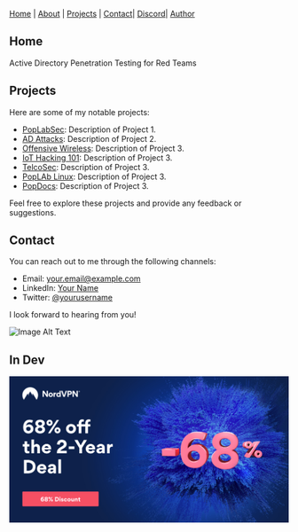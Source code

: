[Home](home) | [About](./website/About.md) | [Projects](./website/Projects.md) | [Contact](./website/Contact.md)| [Discord](./website/Discord.md)| [Author](./website/Author.md)

## Home
Active Directory Penetration Testing for Red Teams


## Projects
Here are some of my notable projects:

- [PopLabSec](https://github.com/username/project1): Description of Project 1.
- [AD Attacks](https://github.com/username/project2): Description of Project 2.
- [Offensive Wireless](https://github.com/username/project3): Description of Project 3.
- [IoT Hacking 101](https://github.com/username/project3): Description of Project 3.
- [TelcoSec](https://github.com/username/project3): Description of Project 3.
- [PopLAb Linux](https://github.com/username/project3): Description of Project 3.
- [PopDocs](https://github.com/username/project3): Description of Project 3.

Feel free to explore these projects and provide any feedback or suggestions.

## Contact
You can reach out to me through the following channels:

- Email: [your.email@example.com](mailto:your.email@example.com)
- LinkedIn: [Your Name](https://www.linkedin.com/in/yourname)
- Twitter: [@yourusername](https://twitter.com/yourusername)

I look forward to hearing from you!

<div class="card">

![Image Alt Text](https://cdn.ad-attacks.com/Active-Directory-Attacks.png)




## In Dev



[![NordVPN deal](./website/img/NordVPN01.jpeg)](https://nordvpn.sjv.io/c/3259613/976012/7452)